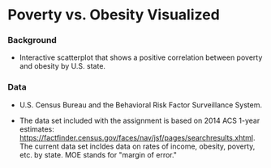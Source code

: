 # Poverty vs. Obesity Visualized

### Background 
* Interactive scatterplot that shows a positive correlation between poverty and obesity by U.S. state. 

### Data 
* U.S. Census Bureau and the Behavioral Risk Factor Surveillance System.

* The data set included with the assignment is based on 2014 ACS 1-year estimates: https://factfinder.census.gov/faces/nav/jsf/pages/searchresults.xhtml. The current data set incldes data on rates of income, obesity, poverty, etc. by state. MOE stands for "margin of error."
